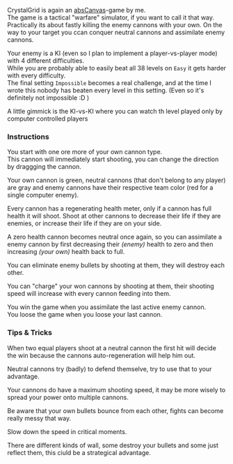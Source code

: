 CrystalGrid is again an [absCanvas](/programs/view/absCanvas)-game by me.  
The game is a tactical "warfare" simulator, if you want to call it that way.
Practically its about fastly killing the enemy cannons with your own. On the way to your target you ccan conquer neutral cannons and assimilate enemy cannons.

Your enemy is a KI (even so I plan to implement a player-vs-player mode) with 4 different difficulties.  
While you are probably able to easily beat all 38 levels on `Easy` it gets harder with every difficulty.  
The final setting `Impossible` becomes a real challenge, and at the time I wrote this nobody has beaten every level in this setting. (Even so it's definitely not impossible :D )

A little gimmick is the KI-vs-KI where you can watch th level played only by computer controlled players

### Instructions

You start with one ore more of your own cannon type.  
This cannon will immediately start shooting, you can change the direction by draggging the cannon.

Your own cannon is green, neutral cannons (that don't belong to any player) are gray and enemy cannons have their respective team color (red for a single computer enemy).

Every cannon has a regenerating health meter, only if a cannon has full health it will shoot. Shoot at other cannons to decrease their life if they are enemies, or increase their life if they are on your side.

A zero health cannon becomes neutral once again, so you can assimilate a enemy cannon by first decreasing their *(enemy)* health to zero and then increasing *(your own)* health back to full.

You can eliminate enemy bullets by shooting at them, they will destroy each other.

You can "charge" your won cannons by shooting at them, their shooting speed will increase with every cannon feeding into them.

You win the game when you assimilate the last active enemy cannon.  
You loose the game when you loose your last cannon.

### Tips & Tricks

When two equal players shoot at a neutral cannon the first hit will decide the win because the cannons auto-regeneration will help him out.

Neutral cannons try (badly) to defend themselve, try to use that to your advantage.

Your cannons do have a maximum shooting speed, it may be more wisely to spread your power onto multiple cannons.

Be aware that your own bullets bounce from each other, fights can become really messy that way.

Slow down the speed in critical moments.

There are different kinds of wall, some destroy your bullets and some just reflect them, this ciuld be a strategical advantage.